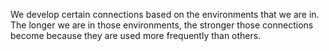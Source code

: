 We develop certain connections based on the environments that we are in. The longer we are in those environments, the stronger those connections become because they are used more frequently than others.